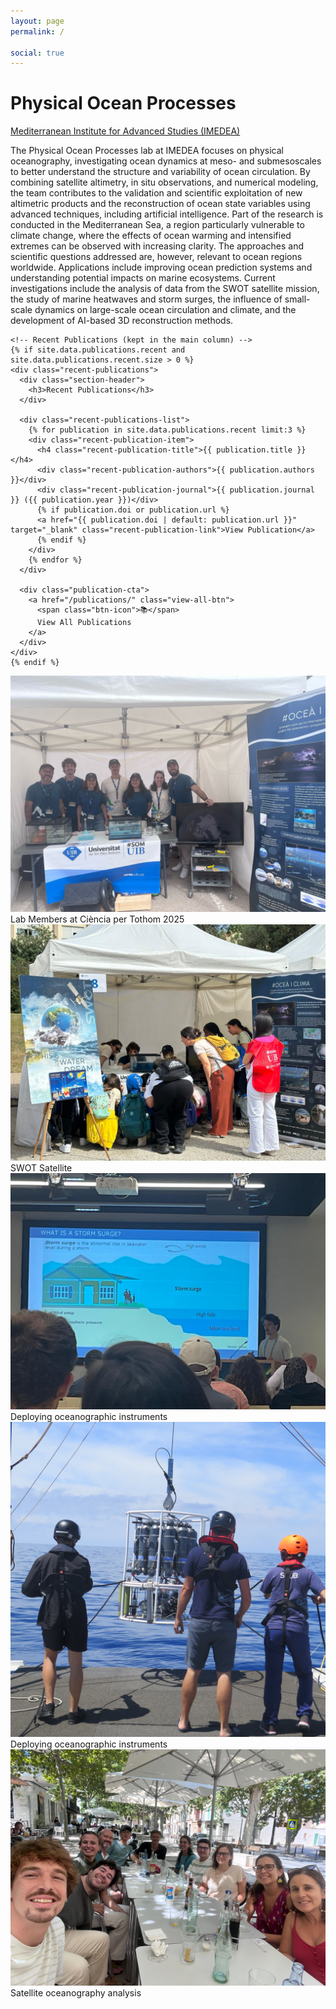 ```yaml
---
layout: page
permalink: /

social: true
---
```


<div class="intro-hero">
  <h1 class="lab-title">Physical Ocean Processes</h1>
  <p class="lab-subtitle"><a href='https://imedea.uib-csic.es/'>Mediterranean Institute for Advanced Studies (IMEDEA)</a></p>
</div>

<div class="about-grid">
  <div class="about-main">
    <div class="lab-overview" style="text-align: left;">
      <p>The Physical Ocean Processes lab at IMEDEA focuses on physical oceanography, investigating ocean dynamics at meso- and submesoscales to better understand the structure and variability of ocean circulation. By combining satellite altimetry, in situ observations, and numerical modeling, the team contributes to the validation and scientific exploitation of new altimetric products and the reconstruction of ocean state variables using advanced techniques, including artificial intelligence. Part of the research is conducted in the Mediterranean Sea, a region particularly vulnerable to climate change, where the effects of ocean warming and intensified extremes can be observed with increasing clarity. The approaches and scientific questions addressed are, however, relevant to ocean regions worldwide. Applications include improving ocean prediction systems and understanding potential impacts on marine ecosystems. Current investigations include the analysis of data from the SWOT satellite mission, the study of marine heatwaves and storm surges, the influence of small-scale dynamics on large-scale ocean circulation and climate, and the development of AI-based 3D reconstruction methods.</p>
    </div>

    <!-- Recent Publications (kept in the main column) -->
    {% if site.data.publications.recent and site.data.publications.recent.size > 0 %}
    <div class="recent-publications">
      <div class="section-header">
        <h3>Recent Publications</h3>
      </div>
      
      <div class="recent-publications-list">
        {% for publication in site.data.publications.recent limit:3 %}
        <div class="recent-publication-item">
          <h4 class="recent-publication-title">{{ publication.title }}</h4>
          <div class="recent-publication-authors">{{ publication.authors }}</div>
          <div class="recent-publication-journal">{{ publication.journal }} ({{ publication.year }})</div>
          {% if publication.doi or publication.url %}
          <a href="{{ publication.doi | default: publication.url }}" target="_blank" class="recent-publication-link">View Publication</a>
          {% endif %}
        </div>
        {% endfor %}
      </div>
      
      <div class="publication-cta">
        <a href="/publications/" class="view-all-btn">
          <span class="btn-icon">📚</span>
          View All Publications
        </a>
      </div>
    </div>
    {% endif %}
  </div>

  <aside class="about-side">
    <!-- Research Gallery -->
    <div class="photo-gallery">
      <div class="gallery-grid">
        <div class="gallery-item">
          <img src="/assets/img/gallery/research-1.jpg" alt="Ciència per Tothom 2025">
          <div class="gallery-caption">Lab Members at Ciència per Tothom 2025</div>
        </div>
        <div class="gallery-item">
          <img src="/assets/img/gallery/research-2.jpg" alt="SWOT Satellite">
          <div class="gallery-caption">SWOT Satellite</div>
        </div>
        <div class="gallery-item">
          <img src="/assets/img/gallery/research-3.jpg" alt="Field instruments">
          <div class="gallery-caption">Deploying oceanographic instruments</div>
        </div>
        <div class="gallery-item">
          <img src="/assets/img/gallery/research-4.jpg" alt="Field instruments">
          <div class="gallery-caption">Deploying oceanographic instruments</div>
        </div>
        <div class="gallery-item">
          <img src="/assets/img/gallery/research-5.jpg" alt="Satellite data">
          <div class="gallery-caption">Satellite oceanography analysis</div>
        </div>
      </div>
    </div>
  </aside>
</div>